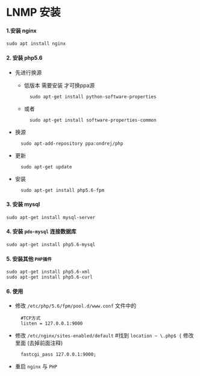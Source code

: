 # LNMP 安装
#### 1.安装 nginx
	
	sudo apt install nginx

#### 2. 安装 php5.6
	
- 先进行换源 

	- 低版本 需要安装 才可换ppa源
	
			sudo apt-get install python-software-properties
		
	- 或者
	
			sudo apt-get install software-properties-common
	
- 换源
	
		sudo apt-add-repository ppa:ondrej/php
	
- 更新 
	
		sudo apt-get update
		
- 安装

		sudo apt-get install php5.6-fpm
		
#### 3. 安装 mysql

	sudo apt-get install mysql-server

#### 4. 安装 `pdo-mysql` 连接数据库
	
	sudo apt-get install php5.6-mysql

#### 5. 安装其他 `PHP插件` 

	sudo apt-get install php5.6-xml
	sudo apt-get install php5.6-curl
	
#### 6. 使用
	
- 修改 `/etc/php/5.6/fpm/pool.d/www.conf` 文件中的

		#TCP方式
		listen = 127.0.0.1:9000
- 修改 `/etc/nginx/sites-enabled/default`  #找到 `location ~ \.php$ {` 修改里面 (去掉前面注释)

		fastcgi_pass 127.0.0.1:9000;
		
- 重启 `nginx` 与 `PHP`







